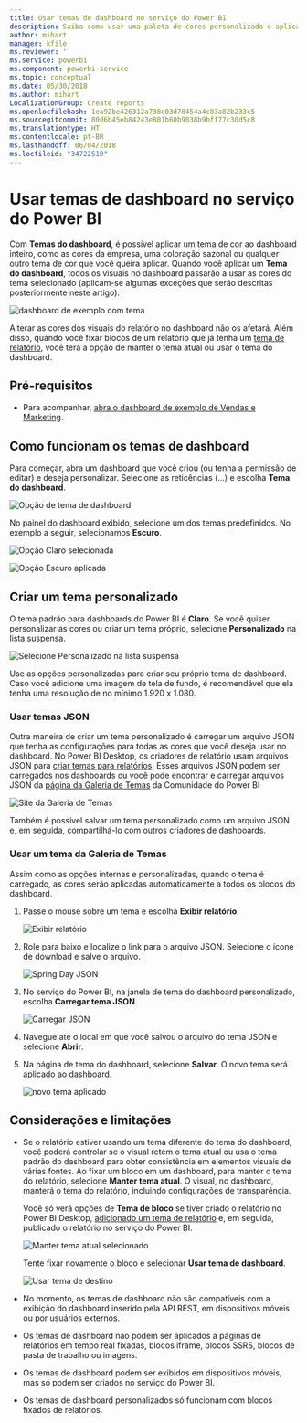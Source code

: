 ```yaml
---
title: Usar temas de dashboard no serviço do Power BI
description: Saiba como usar uma paleta de cores personalizada e aplicá-la a um dashboard inteiro no serviço do Power BI
author: mihart
manager: kfile
ms.reviewer: ''
ms.service: powerbi
ms.component: powerbi-service
ms.topic: conceptual
ms.date: 05/30/2018
ms.author: mihart
LocalizationGroup: Create reports
ms.openlocfilehash: 1ea92be426312a738e03d78454a4c83a82b233c5
ms.sourcegitcommit: 80d6b45eb84243e801b60b9038b9bff77c30d5c8
ms.translationtype: HT
ms.contentlocale: pt-BR
ms.lasthandoff: 06/04/2018
ms.locfileid: "34722510"
---
```

# <a name="use-dashboard-themes-in-power-bi-service"></a>Usar temas de dashboard no serviço do Power BI
Com **Temas do dashboard**, é possível aplicar um tema de cor ao dashboard inteiro, como as cores da empresa, uma coloração sazonal ou qualquer outro tema de cor que você queira aplicar. Quando você aplicar um **Tema do dashboard**, todos os visuais no dashboard passarão a usar as cores do tema selecionado (aplicam-se algumas exceções que serão descritas posteriormente neste artigo).

![dashboard de exemplo com tema](media/service-dashboard-themes/power-bi-full-dashboard-theme.png)

Alterar as cores dos visuais do relatório no dashboard não os afetará. Além disso, quando você fixar blocos de um relatório que já tenha um [tema de relatório](/desktop-report-themes.md), você terá a opção de manter o tema atual ou usar o tema do dashboard.


## <a name="prerequisites"></a>Pré-requisitos
* Para acompanhar, [abra o dashboard de exemplo de Vendas e Marketing](sample-datasets.md).


## <a name="how-dashboard-themes-work"></a>Como funcionam os temas de dashboard
Para começar, abra um dashboard que você criou (ou tenha a permissão de editar) e deseja personalizar. Selecione as reticências (...) e escolha **Tema do dashboard**. 

![Opção de tema de dashboard](media/service-dashboard-themes/power-bi-dashboard-theme.png)

No painel do dashboard exibido, selecione um dos temas predefinidos.  No exemplo a seguir, selecionamos **Escuro**.

![Opção Claro selecionada](media/service-dashboard-themes/power-bi-theme-menu.png)

![Opção Escuro aplicada](media/service-dashboard-themes/power-bi-theme-dark.png)

## <a name="create-a-custom-theme"></a>Criar um tema personalizado

O tema padrão para dashboards do Power BI é **Claro**. Se você quiser personalizar as cores ou criar um tema próprio, selecione **Personalizado** na lista suspensa. 

![Selecione Personalizado na lista suspensa](media/service-dashboard-themes/power-bi-theme-custom.png)

Use as opções personalizadas para criar seu próprio tema de dashboard. Caso você adicione uma imagem de tela de fundo, é recomendável que ela tenha uma resolução de no mínimo 1.920 x 1.080.  

### <a name="using-json-themes"></a>Usar temas JSON
Outra maneira de criar um tema personalizado é carregar um arquivo JSON que tenha as configurações para todas as cores que você deseja usar no dashboard. No Power BI Desktop, os criadores de relatório usam arquivos JSON para [criar temas para relatórios](desktop-report-themes.md). Esses arquivos JSON podem ser carregados nos dashboards ou você pode encontrar e carregar arquivos JSON da [página da Galeria de Temas](https://community.powerbi.com/t5/Themes-Gallery/bd-p/ThemesGallery) da Comunidade do Power BI 

![Site da Galeria de Temas](media/service-dashboard-themes/power-bi-theme-gallery.png)

Também é possível salvar um tema personalizado como um arquivo JSON e, em seguida, compartilhá-lo com outros criadores de dashboards. 

### <a name="use-a-theme-from-the-theme-gallery"></a>Usar um tema da Galeria de Temas

Assim como as opções internas e personalizadas, quando o tema é carregado, as cores serão aplicadas automaticamente a todos os blocos do dashboard. 

1. Passe o mouse sobre um tema e escolha **Exibir relatório**.

    ![Exibir relatório](media/service-dashboard-themes/power-bi-choose-theme.png)

2. Role para baixo e localize o link para o arquivo JSON.  Selecione o ícone de download e salve o arquivo.

    ![Spring Day JSON](media/service-dashboard-themes/power-bi-theme-json.png)

3. No serviço do Power BI, na janela de tema do dashboard personalizado, escolha **Carregar tema JSON**.

    ![Carregar JSON](media/service-dashboard-themes/power-bi-upload-theme.png)

4. Navegue até o local em que você salvou o arquivo do tema JSON e selecione **Abrir**.

5. Na página de tema do dashboard, selecione **Salvar**. O novo tema será aplicado ao dashboard.

    ![novo tema aplicado](media/service-dashboard-themes/power-bi-json.png)

## <a name="considerations-and-limitations"></a>Considerações e limitações

* Se o relatório estiver usando um tema diferente do tema do dashboard, você poderá controlar se o visual retém o tema atual ou usa o tema padrão do dashboard para obter consistência em elementos visuais de várias fontes. Ao fixar um bloco em um dashboard, para manter o tema do relatório, selecione **Manter tema atual**. O visual, no dashboard, manterá o tema do relatório, incluindo configurações de transparência. 

    Você só verá opções de **Tema de bloco** se tiver criado o relatório no Power BI Desktop, [adicionado um tema de relatório](desktop-report-themes.md) e, em seguida, publicado o relatório no serviço do Power BI. 

    ![Manter tema atual selecionado](media/service-dashboard-themes/power-bi-keep-current.png)

    Tente fixar novamente o bloco e selecionar **Usar tema de dashboard**.

    ![Usar tema de destino](media/service-dashboard-themes/power-bi-use-destination.png)

* No momento, os temas de dashboard não são compatíveis com a exibição do dashboard inserido pela API REST, em dispositivos móveis ou por usuários externos.    
* Os temas de dashboard não podem ser aplicados a páginas de relatórios em tempo real fixadas, blocos iframe, blocos SSRS, blocos de pasta de trabalho ou imagens.
* Os temas de dashboard podem ser exibidos em dispositivos móveis, mas só podem ser criados no serviço do Power BI. 
* Os temas de dashboard personalizados só funcionam com blocos fixados de relatórios. 

